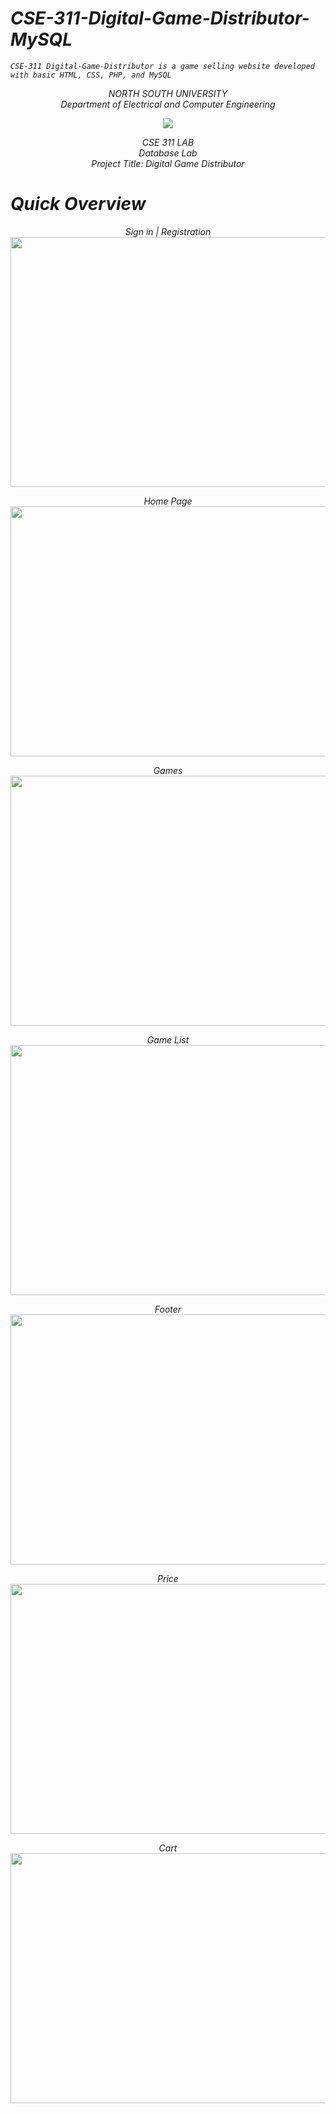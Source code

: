# <i>CSE-311-Digital-Game-Distributor-MySQL
    CSE-311 Digital-Game-Distributor is a game selling website developed with basic HTML, CSS, PHP, and MySQL
<p align="center">
   NORTH SOUTH UNIVERSITY<br>
   Department of Electrical and Computer Engineering
<p>
<p align="center">
  <img src="https://user-images.githubusercontent.com/63312173/169691760-a83acee4-4afd-424a-a34a-986a9d5e06c6.png">
</p>
<p align="center">
   CSE 311 LAB<br>
   Database Lab<br>
   Project Title: Digital Game Distributor
 <p>

# Quick Overview

<p align="center">
   Sign in | Registration<br>
  <img height="400" width="800" src="https://user-images.githubusercontent.com/63312173/169712165-a10e1f2d-459b-4399-94a4-6677db8dc114.png">
</p>     

<p align="center">
  Home Page<br>
  <img height="400" width="800" src="https://user-images.githubusercontent.com/63312173/169712426-6c849953-af66-44c5-96ed-0f8693e01f1e.png">
</p>    

<p align="center">
   Games<br>
  <img height="400" width="800" src="https://user-images.githubusercontent.com/63312173/169712505-8422f90c-d4b2-4c97-91a7-c06f4f27e0c3.png">
</p>

<p align="center">
  Game List<br>  
  <img height="400" width="800" src="https://user-images.githubusercontent.com/63312173/169712545-5dba00b4-ccdd-4551-ace0-8f1e6c82f5d6.png">
</p>    

<p align="center">
  Footer<br> 
  <img height="400" width="800" src="https://user-images.githubusercontent.com/63312173/169712583-e3729206-878c-4d85-878e-7d9ea0bd3e2b.png">
</p>

<p align="center">
  Price<br>  
  <img height="400" width="800" src="https://user-images.githubusercontent.com/63312173/169712599-030572da-e26c-49a5-b1cc-6203bd05f2a7.png">
</p>     

<p align="center">
  Cart<br>  
  <img height="400" width="800" src="https://user-images.githubusercontent.com/63312173/169712620-5340809a-e842-41d3-ade2-8aa401a15272.png">
</p>
<i>
